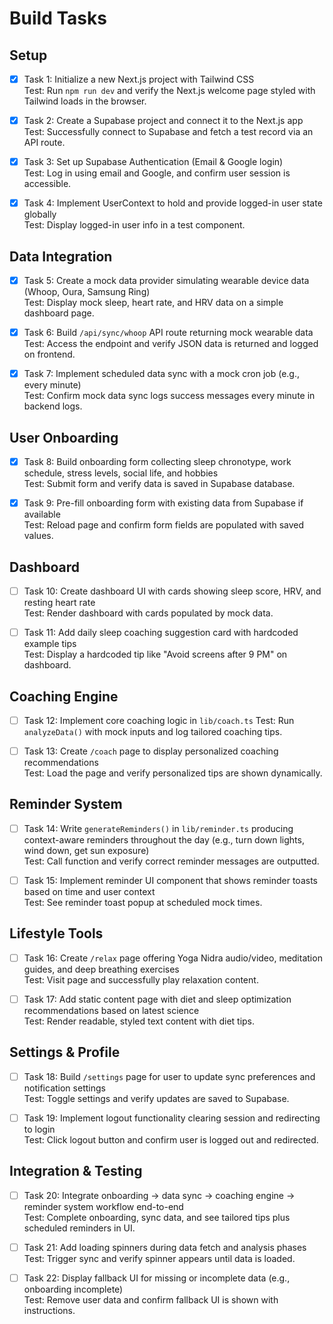 # Build Tasks

## Setup

- [x] Task 1: Initialize a new Next.js project with Tailwind CSS  
  Test: Run `npm run dev` and verify the Next.js welcome page styled with Tailwind loads in the browser.

- [x] Task 2: Create a Supabase project and connect it to the Next.js app  
  Test: Successfully connect to Supabase and fetch a test record via an API route.

- [x] Task 3: Set up Supabase Authentication (Email & Google login)  
  Test: Log in using email and Google, and confirm user session is accessible.

- [x] Task 4: Implement UserContext to hold and provide logged-in user state globally  
  Test: Display logged-in user info in a test component.

## Data Integration

- [x] Task 5: Create a mock data provider simulating wearable device data (Whoop, Oura, Samsung Ring)  
  Test: Display mock sleep, heart rate, and HRV data on a simple dashboard page.

- [x] Task 6: Build `/api/sync/whoop` API route returning mock wearable data  
  Test: Access the endpoint and verify JSON data is returned and logged on frontend.

- [x] Task 7: Implement scheduled data sync with a mock cron job (e.g., every minute)  
  Test: Confirm mock data sync logs success messages every minute in backend logs.

## User Onboarding

- [x] Task 8: Build onboarding form collecting sleep chronotype, work schedule, stress levels, social life, and hobbies  
  Test: Submit form and verify data is saved in Supabase database.

- [x] Task 9: Pre-fill onboarding form with existing data from Supabase if available  
  Test: Reload page and confirm form fields are populated with saved values.

## Dashboard

- [ ] Task 10: Create dashboard UI with cards showing sleep score, HRV, and resting heart rate  
  Test: Render dashboard with cards populated by mock data.

- [ ] Task 11: Add daily sleep coaching suggestion card with hardcoded example tips  
  Test: Display a hardcoded tip like "Avoid screens after 9 PM" on dashboard.

## Coaching Engine

- [ ] Task 12: Implement core coaching logic in `lib/coach.ts`
  Test: Run `analyzeData()` with mock inputs and log tailored coaching tips.

- [ ] Task 13: Create `/coach` page to display personalized coaching recommendations  
  Test: Load the page and verify personalized tips are shown dynamically.

## Reminder System

- [ ] Task 14: Write `generateReminders()` in `lib/reminder.ts` producing context-aware reminders throughout the day (e.g., turn down lights, wind down, get sun exposure)  
  Test: Call function and verify correct reminder messages are outputted.

- [ ] Task 15: Implement reminder UI component that shows reminder toasts based on time and user context  
  Test: See reminder toast popup at scheduled mock times.

## Lifestyle Tools

- [ ] Task 16: Create `/relax` page offering Yoga Nidra audio/video, meditation guides, and deep breathing exercises  
  Test: Visit page and successfully play relaxation content.

- [ ] Task 17: Add static content page with diet and sleep optimization recommendations based on latest science  
  Test: Render readable, styled text content with diet tips.

## Settings & Profile

- [ ] Task 18: Build `/settings` page for user to update sync preferences and notification settings  
  Test: Toggle settings and verify updates are saved to Supabase.

- [ ] Task 19: Implement logout functionality clearing session and redirecting to login  
  Test: Click logout button and confirm user is logged out and redirected.

## Integration & Testing

- [ ] Task 20: Integrate onboarding → data sync → coaching engine → reminder system workflow end-to-end  
  Test: Complete onboarding, sync data, and see tailored tips plus scheduled reminders in UI.

- [ ] Task 21: Add loading spinners during data fetch and analysis phases  
  Test: Trigger sync and verify spinner appears until data is loaded.

- [ ] Task 22: Display fallback UI for missing or incomplete data (e.g., onboarding incomplete)  
  Test: Remove user data and confirm fallback UI is shown with instructions.
